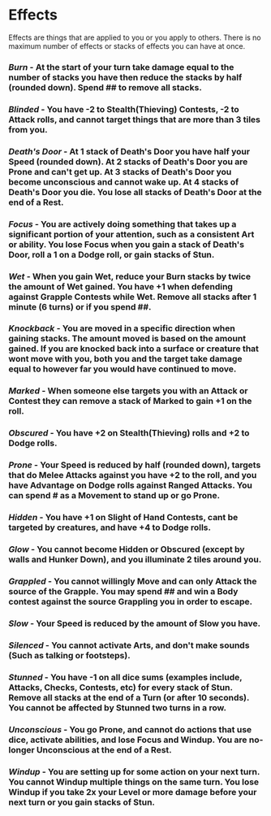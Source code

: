 # Effects

Effects are things that are applied to you or you apply to others. There is no maximum number of effects or stacks of effects you can have at once. 

### ***Burn*** - At the start of your turn take damage equal to the number of stacks you have then reduce the stacks by half (rounded down). Spend ## to remove all stacks.

### ***Blinded*** - You have -2 to Stealth(Thieving) Contests, -2 to Attack rolls, and cannot target things that are more than 3 tiles from you.

### ***Death's Door*** - At 1 stack of Death's Door you have half your Speed (rounded down). At 2 stacks of Death's Door you are Prone and can't get up. At 3 stacks of Death's Door you become unconscious and cannot wake up. At 4 stacks of Death's Door you die. You lose all stacks of Death's Door at the end of a Rest.

### ***Focus*** - You are actively doing something that takes up a significant portion of your attention, such as a consistent Art or ability. You lose Focus when you gain a stack of Death's Door, roll a 1 on a Dodge roll, or gain stacks of Stun.

### ***Wet*** - When you gain Wet, reduce your Burn stacks by twice the amount of Wet gained. You have +1 when defending against Grapple Contests while Wet. Remove all stacks after 1 minute (6 turns) or if you spend ##.

### ***Knockback*** - You are moved in a specific direction when gaining stacks. The amount moved is based on the amount gained. If you are knocked back into a surface or creature that wont move with you, both you and the target take damage equal to however far you would have continued to move.

### ***Marked*** - When someone else targets you with an Attack or Contest they can remove a stack of Marked to gain +1 on the roll.

### ***Obscured*** - You have +2 on Stealth(Thieving) rolls and +2 to Dodge rolls.

### ***Prone*** - Your Speed is reduced by half (rounded down), targets that do Melee Attacks against you have +2 to the roll, and you have Advantage on Dodge rolls against Ranged Attacks. You can spend # as a Movement to stand up or go Prone.

### ***Hidden*** - You have +1 on Slight of Hand Contests, cant be targeted by creatures, and have +4 to Dodge rolls.

### ***Glow*** - You cannot become Hidden or Obscured (except by walls and Hunker Down), and you illuminate 2 tiles around you.

### ***Grappled*** - You cannot willingly Move and can only Attack the source of the Grapple. You may spend ## and win a Body contest against the source Grappling you in order to escape.

### ***Slow*** - Your Speed is reduced by the amount of Slow you have.

### ***Silenced*** - You cannot activate Arts, and don't make sounds (Such as talking or footsteps).

### ***Stunned*** - You have -1 on all dice sums (examples include, Attacks, Checks, Contests, etc) for every stack of Stun. Remove all stacks at the end of a Turn (or after 10 seconds). You cannot be affected by Stunned two turns in a row.

### ***Unconscious*** - You go Prone, and cannot do actions that use dice, activate abilities, and lose Focus and Windup. You are no-longer Unconscious at the end of a Rest.

### ***Windup*** - You are setting up for some action on your next turn. You cannot Windup multiple things on the same turn. You lose Windup if you take 2x your Level or more damage before your next turn or you gain stacks of Stun.